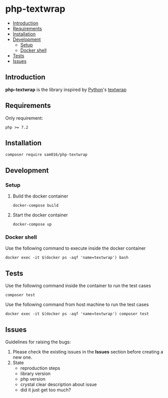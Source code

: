 # php-textwrap

- [Introduction](#Introduction)
- [Requirements](#Requirements)
- [Installation](#Installation)
- [Development](#Development)
  - [Setup](Setup)
  - [Docker shell](#Docker-shell)
- [Tests](#Tests)
- [Issues](#Issues)

## Introduction

**php-textwrap** is the library inspired by [Python](https://docs.python.org/)'s [textwrap](https://docs.python.org/3.1/library/textwrap.html)

## Requirements

Only requirement:

    php >= 7.2

## Installation

    composer require sam016/php-textwrap

## Development

### Setup

1. Build the docker container

    `docker-compose build`

2. Start the docker container

    `docker-compose up`

### Docker shell

Use the following command to execute inside the docker container

`docker exec -it $(docker ps -aqf 'name=textwrap') bash`

## Tests

Use the following command inside the container to run the test cases

`composer test`

Use the following command from host machine to run the test cases

`docker exec -it $(docker ps -aqf 'name=textwrap') composer test`

## Issues

Guidelines for raising the bugs:

1. Please check the existing issues in the **Issues** section before creating a new one.
2. State
    - reproduction steps
    - library version
    - php version
    - crystal clear description about issue
    - did it just get too much?
